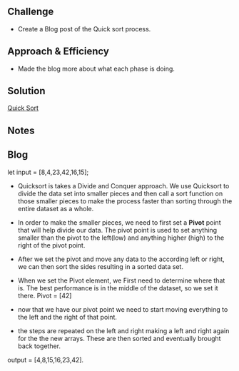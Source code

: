 
## Challenge
<!-- Description of the challenge -->
- Create a Blog post of the Quick sort process.

## Approach & Efficiency
<!-- What approach did you take? Why? What is the Big O space/time for this approach? -->
- Made the blog more about what each phase is doing.



## Solution
<!-- Embedded whiteboard image -->


[Quick Sort]()

## Notes



## Blog

let input = [8,4,23,42,16,15];

 - Quicksort is takes a Divide and Conquer approach. We use Quicksort to divide the data set into smaller pieces and then call a sort function on those smaller pieces to make the process faster than sorting through the entire dataset as a whole.

 - In order to make the smaller pieces, we need to first set a **Pivot** point that will help divide our data. The pivot point is used to set anything smaller than the pivot to the left(low) and anything higher (high) to the right of the pivot point. 

 - After we set the pivot and move any data to the according left or right, we can then sort the sides resulting in a sorted data set. 

 - When we set the Pivot element, we First need to determine where that is. The best performance is in the middle of the dataset, so we set it there. Pivot = [42]

 - now that we have our pivot point we need to start moving everything to the left and the right of that point.

 - the steps are repeated on the left and right making a left and right again for the the new arrays. These are then sorted and eventually brought back together. 

 output = [4,8,15,16,23,42].
    
 





